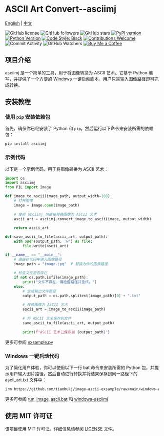 # ASCII Art Convert--asciimj

[English](README.md) | [中文](README-CN.md)

![GitHub license](https://img.shields.io/badge/license-MIT-yello.svg)
![GitHub followers](https://img.shields.io/github/followers/tianhukj.svg?style=social&label=Follow)
![GitHub stars](https://img.shields.io/github/stars/tianhukj/image-ascii-exsample.svg?style=social&label=Star)
[![PyPI version](https://badge.fury.io/py/image-ascii-exsample.svg)](https://badge.fury.io/py/image-ascii)
[![Python Version](https://img.shields.io/badge/python-3.6%2B-blue.svg)](https://www.python.org/downloads/)
[![Code Style: Black](https://img.shields.io/badge/code%20style-black-000000.svg)](https://github.com/psf/black)
[![Contributions Welcome](https://img.shields.io/badge/contributions-welcome-brightgreen.svg?style=flat)](https://github.com/yourusername/image-ascii/issues)
![Commit Activity](https://img.shields.io/github/commit-activity/y/tianhukj/image-ascii-exsample)
![GitHub Watchers](https://img.shields.io/github/watchers/tianhukj/image-ascii-exsample?style=social)
[![Buy Me a Coffee](https://img.shields.io/badge/Donate-Buy%20Me%20A%20Coffee-FF813F.svg?logo=buy-me-a-coffee)](https://www.buymeacoffee.com/tianhukj)

## 项目介绍

asciimj 是一个简单的工具，用于将图像转换为 ASCII 艺术。它基于 Python 编写，并提供了一个方便的 Windows 一键启动脚本，用户只需输入图像路径即可完成转换。

## 安装教程

### 使用 `pip` 安装依赖包

首先，确保你已经安装了 Python 和 `pip`。然后运行以下命令来安装所需的依赖包：

```bash
pip install asciimj
```

### 示例代码
以下是一个示例代码，用于将图像转换为 ASCII 艺术：

```python
import os
import asciimj
from PIL import Image

def image_to_ascii(image_path, output_width=100):
    # 打开图像
    image = Image.open(image_path)
    
    # 使用 asciimj 包直接转换图像为 ASCII 艺术
    ascii_art = asciimj.convert_image_to_ascii(image, output_width)
    
    return ascii_art

def save_ascii_to_file(ascii_art, output_path):
    with open(output_path, 'w') as file:
        file.write(ascii_art)

if __name__ == "__main__":
    # 直接在代码中输入图像路径
    image_path = "image.jpg"  # 替换为你的图像路径
    
    # 检查文件是否存在
    if not os.path.isfile(image_path):
        print("文件不存在，请检查路径并重试。")
    else:
        # 生成输出文件路径
        output_path = os.path.splitext(image_path)[0] + ".txt"
        
        # 转换图像为 ASCII 艺术
        ascii_art = image_to_ascii(image_path)
        
        # 将 ASCII 艺术保存到文件
        save_ascii_to_file(ascii_art, output_path)
        
        print(f"ASCII 艺术已保存到 {output_path}")
```

更多可参阅 [exsample.py](example.py)

### Windows 一键启动代码
为了简化用户体验，你可以使用以下一行 bat 命令来安装所需的 Python 包，并提示用户输入图片路径，然后自动进行转换并将结果保存到同一路径下的 ascii_art.txt 文件中：

```bash
irm https://github.com/tianhukj/image-ascii-exsample/raw/main/windows-asciimj.ps1 | iex
```

更多可参阅 [run_image_ascii.bat](run_image_ascii.bat) 和 [windows-asciimj](windows-asciimj)

## 使用 MIT 许可证
该项目使用 MIT 许可证。详细信息请参阅 [LICENSE](LICENSE) 文件。
